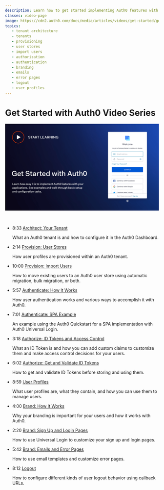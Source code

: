 ```yaml
---
description: Learn how to get started implementing Auth0 features with your applications.
classes: video-page
image: https://cdn2.auth0.com/docs/media/articles/videos/get-started/get-started.png
topics: 
   - tenant architecture
   - tenants
   - provisioning
   - user stores
   - import users
   - authorization
   - authentication
   - branding
   - emails
   - error pages
   - logout
   - user profiles
---
```

# Get Started with Auth0 Video Series

[![Get Started Video Screenshot](/media/articles/videos/get-started/get-started.png)](/videos/get-started/01-architecture-your-tenant)

<p>&nbsp;</p>

<ul class="up-next">
  <li>
    <span class="video-time"><i class="icon icon-budicon-494"></i>8:33</span>
    <i class="video-icon icon icon-budicon-676"></i>
    <a href="/videos/get-started/01-architecture-your-tenant">Architect: Your Tenant</a>
    <p>What an Auth0 tenant is and how to configure it in the Auth0 Dashboard.</p>
  </li>

  <li>
    <span class="video-time"><i class="icon icon-budicon-494"></i>2:14</span>
    <i class="video-icon icon icon-budicon-676"></i>
    <a href="/videos/get-started/02-provision-user-stores">Provision: User Stores</a>
    <p>How user profiles are provisioned within an Auth0 tenant.</p>
  </li>

  <li>
    <span class="video-time"><i class="icon icon-budicon-494"></i>10:00</span>
    <i class="video-icon icon icon-budicon-676"></i>
    <a href="/videos/get-started/03-provision-import-users">Provision: Import Users</a>
    <p>How to move existing users to an Auth0 user store using automatic migration, bulk migration, or both.</p>
  </li>

  <li>
    <span class="video-time"><i class="icon icon-budicon-494"></i>5:57</span>
    <i class="video-icon icon icon-budicon-676"></i>
    <a href="/videos/get-started/04_01-authenticate-how-it-works">Authenticate: How It Works</a>
    <p>How user authentication works and various ways to accomplish it with Auth0.</p>
  </li>

  <li>
    <span class="video-time"><i class="icon icon-budicon-494"></i>7:01</span>
    <i class="video-icon icon icon-budicon-676"></i>
    <a href="/videos/get-started/04_02-authenticate-spa-example">Authenticate: SPA Example</a>
    <p>An example using the Auth0 Quickstart for a SPA implementation with Auth0 Universal Login. </p>
  </li>

  <li>
    <span class="video-time"><i class="icon icon-budicon-494"></i>3:18</span>
    <i class="video-icon icon icon-budicon-676"></i>
    <a href="/videos/get-started/05_01-authorize-id-tokens-access-control">Authorize: ID Tokens and Access Control</a>
    <p>What an ID Token is and how you can add custom claims to customize them and make access control decisions for your users. </p>
  </li>

  <li>
    <span class="video-time"><i class="icon icon-budicon-494"></i>6:02</span>
    <i class="video-icon icon icon-budicon-676"></i>
    <a href="/videos/get-started/05_02-authorize-get-validate-id-tokens">Authorize: Get and Validate ID Tokens</a>
    <p>How to get and validate ID Tokens before storing and using them. </p>
  </li>

  <li>
    <span class="video-time"><i class="icon icon-budicon-494"></i>8:59</span>
    <i class="video-icon icon icon-budicon-676"></i>
    <a href="/videos/get-started/06-user-profiles">User Profiles</a>
    <p>What user profiles are, what they contain, and how you can use them to manage users. </p>
  </li>

  <li>
    <span class="video-time"><i class="icon icon-budicon-494"></i>4:00</span>
    <i class="video-icon icon icon-budicon-676"></i>
    <a href="/videos/get-started/07_01-brand-how-it-works">Brand: How It Works</a>
    <p>Why your branding is important for your users and how it works with Auth0. </p>
  </li>

  <li>
    <span class="video-time"><i class="icon icon-budicon-494"></i>2:20</span>
    <i class="video-icon icon icon-budicon-676"></i>
    <a href="/videos/get-started/07_02-brand-signup-login-pages">Brand: Sign Up and Login Pages</a>
    <p>How to use Universal Login to customize your sign up and login pages. </p>
  </li>

  <li>
    <span class="video-time"><i class="icon icon-budicon-494"></i>5:42</span>
    <i class="video-icon icon icon-budicon-676"></i>
    <a href="/videos/get-started/08-brand-emails-error-pages">Brand: Emails and Error Pages</a>
    <p>How to use email templates and customize error pages. </p>
  </li>

  <li>
    <span class="video-time"><i class="icon icon-budicon-494"></i>8:12</span>
    <i class="video-icon icon icon-budicon-676"></i>
    <a href="/videos/get-started/10-logout">Logout</a>
    <p>How to configure different kinds of user logout behavior using callback URLs. </p>
  </li>

</ul>
